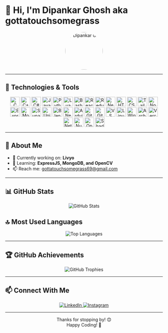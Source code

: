 # 👋 Hi, I'm Dipankar Ghosh aka gottatouchsomegrass  

<p align="center">
  <img src="https://media1.tenor.com/m/H8sFCwcrb6UAAAAC/bruh.gif" width="120" style="border-radius:50%" alt="Dipankar GIF"/>
</p>

---

## 🚀 Technologies & Tools  

<div align="center">
  <!-- Core Languages -->
  <img src="https://cdn.jsdelivr.net/gh/devicons/devicon/icons/c/c-original.svg" width="30" alt="C"/>
  <img src="https://cdn.jsdelivr.net/gh/devicons/devicon/icons/cplusplus/cplusplus-original.svg" width="30" alt="C++"/>
  <img src="https://cdn.jsdelivr.net/gh/devicons/devicon/icons/csharp/csharp-original.svg" width="30" alt="C#"/>
  <img src="https://cdn.jsdelivr.net/gh/devicons/devicon/icons/javascript/javascript-original.svg" width="30" alt="JavaScript"/>
  <img src="https://cdn.jsdelivr.net/gh/devicons/devicon/icons/python/python-original.svg" width="30" alt="Python"/>
  <img src="https://cdn.jsdelivr.net/gh/devicons/devicon/icons/lua/lua-original.svg" width="30" alt="Lua"/>
  <img src="https://cdn.jsdelivr.net/gh/devicons/devicon/icons/bash/bash-original.svg" width="30" alt="Bash"/>

  <!-- Frontend -->
  <img src="https://cdn.jsdelivr.net/gh/devicons/devicon/icons/react/react-original.svg" width="30" alt="React"/>
  <img src="https://cdn.jsdelivr.net/gh/devicons/devicon/icons/redux/redux-original.svg" width="30" alt="Redux"/>
  <img src="https://cdn.jsdelivr.net/gh/devicons/devicon/icons/nextjs/nextjs-original.svg" width="30" alt="Next.js"/>
  <img src="https://cdn.jsdelivr.net/gh/devicons/devicon/icons/html5/html5-original.svg" width="30" alt="HTML5"/>
  <img src="https://cdn.jsdelivr.net/gh/devicons/devicon/icons/css3/css3-original.svg" width="30" alt="CSS3"/>
  <img src="https://cdn.jsdelivr.net/gh/devicons/devicon/icons/tailwindcss/tailwindcss-original.svg" width="30" alt="Tailwind CSS"/>

  <!-- Backend -->
  <img src="https://cdn.jsdelivr.net/gh/devicons/devicon/icons/nodejs/nodejs-original.svg" width="30" alt="Node.js"/>
  <img src="https://cdn.jsdelivr.net/gh/devicons/devicon/icons/express/express-original.svg" width="30" alt="Express.js"/>
  <img src="https://cdn.jsdelivr.net/gh/devicons/devicon/icons/mongodb/mongodb-original.svg" width="30" alt="MongoDB"/>
  <img src="https://cdn.jsdelivr.net/gh/devicons/devicon/icons/supabase/supabase-original.svg" width="30" alt="Supabase"/>

  <!-- Tools & Platforms -->
  <img src="https://cdn.jsdelivr.net/gh/devicons/devicon/icons/unity/unity-original.svg" width="30" alt="Unity"/>
  <img src="https://cdn.jsdelivr.net/gh/devicons/devicon/icons/blender/blender-original.svg" width="30" alt="Blender"/>
  <img src="https://cdn.jsdelivr.net/gh/devicons/devicon/icons/neovim/neovim-original.svg" width="30" alt="Neovim"/>
  <img src="https://cdn.jsdelivr.net/gh/devicons/devicon/icons/arduino/arduino-original.svg" width="30" alt="Arduino"/>
  <img src="https://cdn.jsdelivr.net/gh/devicons/devicon/icons/github/github-original.svg" width="30" alt="GitHub"/>
  <img src="https://cdn.jsdelivr.net/gh/devicons/devicon/icons/git/git-original.svg" width="30" alt="Git"/>
  <img src="https://cdn.jsdelivr.net/gh/devicons/devicon/icons/vscode/vscode-original.svg" width="30" alt="VS Code"/>
  <img src="https://cdn.jsdelivr.net/gh/devicons/devicon/icons/linux/linux-original.svg" width="30" alt="Linux"/>
  <img src="https://cdn.jsdelivr.net/gh/devicons/devicon/icons/windows8/windows8-original.svg" width="30" alt="Windows"/>
  <img src="https://cdn.jsdelivr.net/gh/devicons/devicon/icons/archlinux/archlinux-original.svg" width="30" alt="Arch Linux"/>
  <img src="https://cdn.jsdelivr.net/gh/devicons/devicon/icons/vercel/vercel-original.svg" width="30" alt="Vercel"/>
  <img src="https://cdn.jsdelivr.net/gh/devicons/devicon/icons/netlify/netlify-original.svg" width="30" alt="Netlify"/>

  <!-- AI / Data -->
  <img src="https://cdn.jsdelivr.net/gh/devicons/devicon/icons/numpy/numpy-original.svg" width="30" alt="NumPy"/>
  <img src="https://cdn.jsdelivr.net/gh/devicons/devicon/icons/opencv/opencv-original.svg" width="30" alt="OpenCV"/>

  <!-- Custom / Not in Devicon (ShadCN as badge) -->
  <img src="https://img.shields.io/badge/ShadCN-191919?style=for-the-badge&logo=react&logoColor=white" height="30" alt="ShadCN"/>
</div>



---

## 🙋 About Me  

- 🔭 Currently working on: **Livyo**  
- 🌱 Learning: **ExpressJS, MongoDB, and OpenCV**  
- 📫 Reach me: [gottatouchsomegrass69@gmail.com](mailto:gottatouchsomegrass69@gmail.com)

---

## 📊 GitHub Stats  

<p align="center">
  <img src="https://github-readme-stats.vercel.app/api?username=gottatouchsomegrass&show_icons=true&theme=radical" alt="GitHub Stats" />
</p>

## 🔝 Most Used Languages  

<p align="center">
  <img src="https://github-readme-stats.vercel.app/api/top-langs/?username=gottatouchsomegrass&layout=compact&theme=radical" alt="Top Languages" />
</p>

---

## 🏆 GitHub Achievements  

<p align="center">
  <img src="https://github-profile-trophy.vercel.app/?username=gottatouchsomegrass&theme=radical" alt="GitHub Trophies"/>
</p>

---

## 📫 Connect With Me  

<p align="center">
  <a href="https://www.linkedin.com/in/dipankar-ghosh-9929a32bb">
    <img src="https://img.shields.io/badge/LinkedIn-0077B5?style=for-the-badge&logo=linkedin&logoColor=white" alt="LinkedIn"/>
  </a>
  <a href="https://www.instagram.com/agoodusername.avi">
    <img src="https://img.shields.io/badge/Instagram-E4405F?style=for-the-badge&logo=instagram&logoColor=white" alt="Instagram"/>
  </a>
</p>

---

<p align="center">
  Thanks for stopping by! 😊<br/>
  Happy Coding! 🚀
</p>
